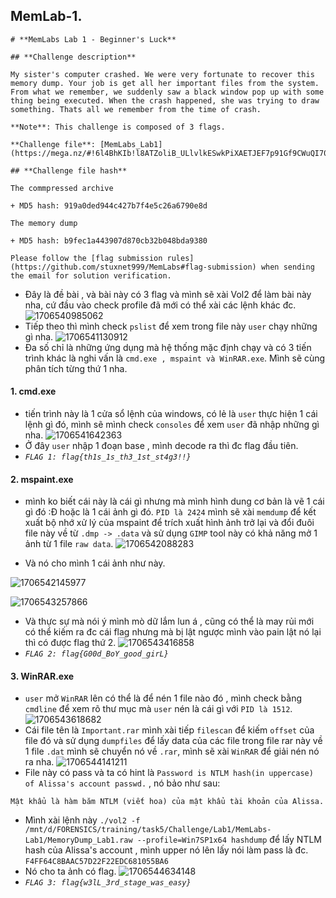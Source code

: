 
## MemLab-1.
```
# **MemLabs Lab 1 - Beginner's Luck**

## **Challenge description**

My sister's computer crashed. We were very fortunate to recover this memory dump. Your job is get all her important files from the system. From what we remember, we suddenly saw a black window pop up with some thing being executed. When the crash happened, she was trying to draw something. Thats all we remember from the time of crash.

**Note**: This challenge is composed of 3 flags.

**Challenge file**: [MemLabs_Lab1](https://mega.nz/#!6l4BhKIb!l8ATZoliB_ULlvlkESwkPiXAETJEF7p91Gf9CWuQI70)

## **Challenge file hash**

The commpressed archive

+ MD5 hash: 919a0ded944c427b7f4e5c26a6790e8d

The memory dump

+ MD5 hash: b9fec1a443907d870cb32b048bda9380

Please follow the [flag submission rules](https://github.com/stuxnet999/MemLabs#flag-submission) when sending the email for solution verification.
```
- Đây là đề bài , và bài này có 3 flag và mình sẽ xài Vol2 để làm bài này nha, cứ đầu vào check profile đã mới có thể xài các lệnh khác đc.
![1706540985062](image/Mem_Lab/1706540985062.png)
- Tiếp theo thì mình check `pslist` để xem trong file này `user` chạy những gì nha.
![1706541130912](image/Mem_Lab/1706541130912.png)
- Đa số chỉ là những ứng dụng mà hệ thống mặc định chạy và có 3 tiến trình khác là nghi vấn là `cmd.exe , mspaint và WinRAR.exe`. Mình sẽ cùng phân tích từng thứ 1 nha.
#### 1. cmd.exe
- tiến trình này là 1 cửa sổ lệnh của windows, có lẻ là `user` thực hiện 1 cái lệnh gì đó, mình sẽ mình check `consoles` để xem `user` đã nhập những gì nha.
![1706541642363](image/Mem_Lab/1706541642363.png)
- Ở đây `user` nhập 1 đoạn base , mình decode ra thì đc flag đầu tiên.
- *`FLAG 1: flag{th1s_1s_th3_1st_st4g3!!}`*
#### 2. mspaint.exe
- mình ko biết cái này là cái gì nhưng mà mình hình dung cơ bản là vẽ 1 cái gì đó :Đ hoặc là 1 cái ảnh gì đó. `PID là 2424` mình sẽ xài `memdump` để kết xuất bộ nhớ xử lý của mspaint để trích xuất hình ảnh trở lại và đổi đuôi file này về từ `.dmp -> .data` và sử dụng `GIMP` tool này có khả năng mở 1 ảnh từ 1 file `raw data`.
![1706542088283](image/Mem_Lab/1706542088283.png)

- Và nó cho mình 1 cái ảnh như này.

![1706542145977](image/Mem_Lab/1706542145977.png)

![1706543257866](image/Mem_Lab/1706543257866.png)

- Và thực sự mà nói ý mình mò dữ lắm lun á , cũng có thể là may rủi mới có thể kiếm ra đc cái flag nhưng mà bị lật ngược mình vào pain lật nó lại thì có được flag thứ 2.
![1706543416858](image/Mem_Lab/1706543416858.png)
- *`FLAG 2: flag{G00d_BoY_good_girL}`*
#### 3. WinRAR.exe
- `user` mở `WinRAR` lên có thể là để nén 1 file nào đó , mình check bằng `cmdline` để xem rõ thư mục mà `user` nén là cái gì với `PID là 1512`.
![1706543618682](image/Mem_Lab/1706543618682.png)
- Cái file tên là `Important.rar` mình xài tiếp `filescan` để kiếm `offset` của file đó và sử dụng `dumpfiles` để lấy data của các file trong file rar này về 1 file `.dat` mình sẽ chuyển nó về `.rar`, mình sẽ xài `WinRAR` để giải nén nó ra nha.
![1706544141211](image/Mem_Lab/1706544141211.png)
- File này có pass và ta có hint là `Password is NTLM hash(in uppercase) of Alissa's account passwd.` , nó bảo như sau:
```
Mật khẩu là hàm băm NTLM (viết hoa) của mật khẩu tài khoản của Alissa.

```
- Mình xài lệnh này `./vol2 -f /mnt/d/FORENSICS/training/task5/Challenge/Lab1/MemLabs-Lab1/MemoryDump_Lab1.raw --profile=Win7SP1x64 hashdump` để lấy NTLM hash của Alissa's account , mình upper nó lên lấy nói làm pass là đc. `F4FF64C8BAAC57D22F22EDC681055BA6`
- Nó cho ta ảnh có flag.
![1706544634148](image/Mem_Lab/1706544634148.png)
- *`FLAG 3: flag{w3lL_3rd_stage_was_easy}`*
